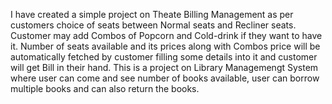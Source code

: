 I have created a simple project on Theate Billing Management as per customers choice of seats between Normal seats and Recliner seats. Customer may add Combos of Popcorn and Cold-drink if they want to have it. Number of seats available and its prices along with Combos price  will be automatically fetched by customer filling some details into it and customer will get Bill in their hand.
This is a project on Library Managemengt System where user can come and see number of books available, user can borrow multiple books and can also return the books. 
